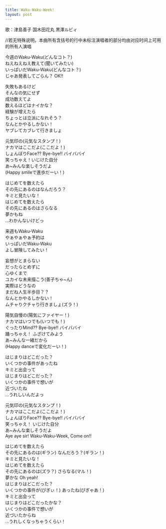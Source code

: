 ```yaml
---
title: Waku-Waku-Week!
layout: post
---
```

歌：<a class="yoshiko">津島善子</a> <a class="hanamaru">国木田花丸</a> <a class="ruby">黒澤ルビィ</a>

<p><a class="notation">//若无特殊说明，本曲所有含括号的行中未标注演唱者的部分均由对应时间上可用的所有人演唱</a></p>

<p>今週のWaku-Waku<a class="ruby">(どんなコト？)</a><br />
ねえねえねえ教えて<a class="hanamaru">(聞いてみたい)</a><br />
いっぱいだWaku-Waku<a class="yoshiko">(どんなコト？)</a><br />
じゃあ発表してごらん？ OK!!</p>

<p>失敗もあるけど<br />
そんなの気にせず<br />
成功数えてよ<br />
<a class="yoshiko">数えるほどはナイかな？</a><br />
経験が增えたら<br />
ちょっとは立派になれそう？<br />
なんとかやるしかない！<br />
<a class="hanamaru">ヤブレてカブレて行きましょ</a></p>

<p><a class="ruby">元気印の</a>(元気なスタンプ！)<br />
<a class="ruby">ナカマはここだよ</a>(ここだよ！)<br />
<a class="ruby">しょんぼりFace??</a> Bye-bye!! バイババイ<br />
笑っちゃえ！いじけた自分<br />
あ~みんな楽しそうだよ<br />
<a class="ruby">(Happy smileで進歩だーい！)</a></p>

<p>はじめてを数えたら<br />
その先にあるのはなんだろう？<br />
キミと見たいな！<br />
はじめてを数えたら<br />
その先にあるのはさらなる<br />
夢かもね<br />
…わかんないけどっ</p>

<p>来週もWaku-Waku<br />
やぁやぁやぁ予約は<br />
いっぱいだWaku-Waku<br />
よし冒険してみたい！</p>

<p><a class="yoshiko">妄想がとまらない<br />
だったらとめずに<br />
心ゆくまで<br />
ユカイな未来描こう</a>(善子ちゃ~ん)<br />
実際はどうなの<br />
まだね人生半歩目？？<br />
なんとかやるしかない！<br />
<a class="ruby">ムチャりクチャり行きましょ</a><a class="hanamaru">(ズラ！)</a></p>

<p><a class="hanamaru">陽気自慢の</a>(陽気にファイヤー！)<br />
<a class="hanamaru">ナカマはいつでも</a>(いつでも！)<br />
<a class="hanamaru">ぐったりMind??</a> Bye-bye!! バイババイ<br />
踊っちゃえ！ ふざけてみよう<br />
あ~みんな一緒だから<br />
<a class="hanamaru">(Happy danceで変化だーい！)</a></p>

<p>はじまりはどこだった？<br />
いくつかの事件があったね<br />
キミと出会って<br />
はじまりはどこだった？<br />
いくつかの事件で想いが<br />
近づいたね<br />
…うれしいんだよっ</p>

<p><a class="yoshiko">元気印の</a>(元気なスタンプ！)<br />
<a class="yoshiko">ナカマはここだよ</a>(ここだよ！)<br />
<a class="yoshiko">しょんぼりFace??</a> Bye-bye!! バイババイ<br />
笑っちゃえ！ いじけた自分<br />
あ~みんな楽しそうだよ<br />
<a class="yoshiko">Aye aye sir! Waku-Waku-Week, Come on!!</a></p>

<p>はじめてを数えたら<br />
その先にあるのは<a class="yoshiko">(ギラン)</a> なんだろう？<a class="yoshiko">(ギラン！)</a><br />
キミと見たいな！<br />
はじめてを数えたら<br />
その先にあるのは<a class="hanamaru">(ズラ？)</a> さらなる<a class="hanamaru">(マル！)</a><br />
夢かな Oh yeah!<br />
はじまりはどこだった？<br />
いくつかの事件が<a class="ruby">(ぴぎぃ！)</a> あったね<a class="ruby">(ぴぎゃあ！)</a><br />
キミと出会って<br />
はじまりはどこだったかな？<br />
いくつかの事件で想いが<br />
近づいたからね<br />
…うれしくなっちゃうくらい！</p>
